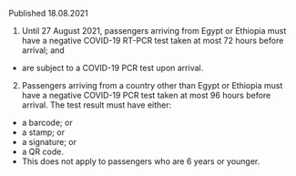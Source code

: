 Published 18.08.2021
1. Until 27 August 2021, passengers arriving from Egypt or Ethiopia must have a negative COVID-19 RT-PCR test taken at most 72 hours before arrival; and 
- are subject to a COVID-19 PCR test upon arrival. 
2. Passengers arriving from a country other than Egypt or Ethiopia must have a negative COVID-19 PCR test taken at most 96 hours before arrival. The test result must have either:
- a barcode; or 
- a stamp; or
- a signature; or
- a QR code.
- This does not apply to passengers who are 6 years or younger. 

